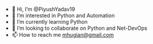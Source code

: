 - 👋 Hi, I’m @PiyushYadav19
- 👀 I’m interested in Python and Automation
- 🌱 I’m currently learning Python
- 💞️ I’m looking to collaborate on Python and Net-DevOps
- 📫 How to reach me mhugian@gmail.com

<!---
PiyushYadav19/PiyushYadav19 is a ✨ special ✨ repository because its `README.md` (this file) appears on your GitHub profile.
You can click the Preview link to take a look at your changes.
--->
